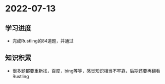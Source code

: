 # 2022-07-13
## 学习进度

- 完成Rustling的84道题，并通过

## 知识积累

- 很多题都要重新找，百度，bing等等，感觉知识相当不牢靠，后期还要再翻看Rustling
